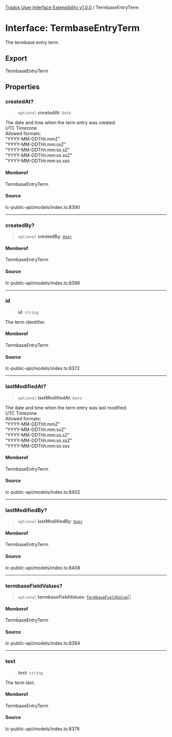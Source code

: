 [Trados User Interface Extensibility v1.0.0](../wiki/globals) / TermbaseEntryTerm

# Interface: TermbaseEntryTerm

The termbase entry term.

## Export

TermbaseEntryTerm

## Properties

### createdAt?

> `optional` **createdAt**: `Date`

The date and time when the term entry was created. <br> UTC Timezone <br> Allowed formats: <br> "YYYY-MM-DDThh:mmZ" <br> "YYYY-MM-DDThh:mm:ssZ" <br> "YYYY-MM-DDThh:mm:ss.sZ" <br> "YYYY-MM-DDThh:mm:ss.ssZ" <br> "YYYY-MM-DDThh:mm:ss.sss

#### Memberof

TermbaseEntryTerm

#### Source

lc-public-api/models/index.ts:8390

***

### createdBy?

> `optional` **createdBy**: [`User`](../wiki/Interface.User)

#### Memberof

TermbaseEntryTerm

#### Source

lc-public-api/models/index.ts:8396

***

### id

> **id**: `string`

The term identifier.

#### Memberof

TermbaseEntryTerm

#### Source

lc-public-api/models/index.ts:8372

***

### lastModifiedAt?

> `optional` **lastModifiedAt**: `Date`

The date and time when the term entry was last modified. <br> UTC Timezone <br> Allowed formats: <br> "YYYY-MM-DDThh:mmZ" <br> "YYYY-MM-DDThh:mm:ssZ" <br> "YYYY-MM-DDThh:mm:ss.sZ" <br> "YYYY-MM-DDThh:mm:ss.ssZ" <br> "YYYY-MM-DDThh:mm:ss.sss

#### Memberof

TermbaseEntryTerm

#### Source

lc-public-api/models/index.ts:8402

***

### lastModifiedBy?

> `optional` **lastModifiedBy**: [`User`](../wiki/Interface.User)

#### Memberof

TermbaseEntryTerm

#### Source

lc-public-api/models/index.ts:8408

***

### termbaseFieldValues?

> `optional` **termbaseFieldValues**: [`TermbaseFieldValue`](../wiki/Interface.TermbaseFieldValue)[]

#### Memberof

TermbaseEntryTerm

#### Source

lc-public-api/models/index.ts:8384

***

### text

> **text**: `string`

The term text.

#### Memberof

TermbaseEntryTerm

#### Source

lc-public-api/models/index.ts:8378
